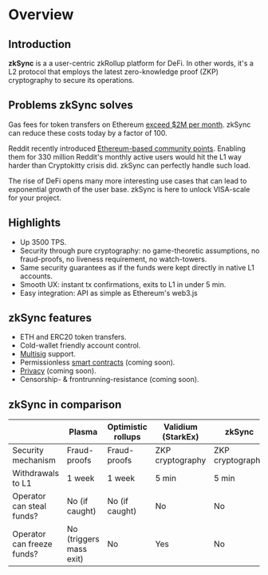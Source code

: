 # Overview

## Introduction

**zkSync** is a a user-centric zkRollup platform for DeFi. In other words, it's a L2 protocol that employs the latest zero-knowledge proof (ZKP) cryptography to secure its operations.

## Problems zkSync solves

Gas fees for token transfers on Ethereum [exceed $2M per month](https://ethgasstation.info/). zkSync can reduce these costs today by a factor of 100.

Reddit recently introduced [Ethereum-based community points](https://www.coindesk.com/reddit-rolls-out-community-points-on-ethereum-to-incentivize-positive-behavior). Enabling them for 330 million Reddit's monthly active users would hit the L1 way harder than Cryptokitty crisis did. zkSync can perfectly handle such load.

The rise of DeFi opens many more interesting use cases that can lead to exponential growth of the user base. zkSync is here to unlock VISA-scale for your project.

## Highlights

- Up 3500 TPS.
- Security through pure cryptography: no game-theoretic assumptions, no fraud-proofs, no liveness requirement, no watch-towers.
- Same security guarantees as if the funds were kept directly in native L1 accounts.
- Smooth UX: instant tx confirmations, exits to L1 in under 5 min.
- Easy integration: API as simple as Ethereum's web3.js

## zkSync features

- ETH and ERC20 token transfers.
- Cold-wallet friendly account control.
- [Multisig](https://tlu.tarilabs.com/cryptography/musig-schnorr-sig-scheme/The_MuSig_Schnorr_Signature_Scheme.html) support.
- Permissionless [smart contracts](/faq/sc) (coming soon).
- [Privacy](/faq/privacy) (coming soon).
- Censorship- & frontrunning-resistance (coming soon).

## zkSync in comparison

|                            	| Plasma                  	| Optimistic rollups     	| Validium (StarkEx) 	| zkSync            	|
|----------------------------	|------------------------	|-----------------------    |--------------------	|-------------------	|
| Security mechanism          	| Fraud-proofs            	| Fraud-proofs           	| ZKP cryptography   	| ZKP cryptography  	|
| Withdrawals to L1            	| 1 week                  	| 1 week                 	| 5 min               	| 5 min             	|
| Operator can steal funds?     | No (if caught)          	| No (if caught)          	| No                  	| No                	|
| Operator can freeze funds?	| No (triggers mass exit)	| No                     	| Yes                 	| No                	|

